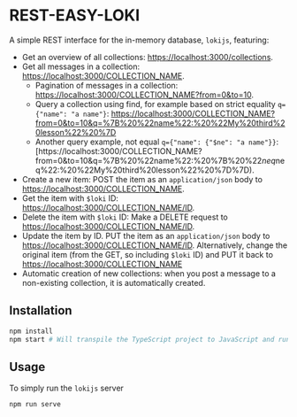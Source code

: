 # REST-EASY-LOKI

A simple REST interface for the in-memory database, `lokijs`, featuring:

- Get an overview of all collections: [https://localhost:3000/collections](https://localhost:3000/collections).
- Get all messages in a collection: [https://localhost:3000/COLLECTION_NAME](https://localhost:3000/COLLECTION_NAME).
  - Pagination of messages in a collection: [https://localhost:3000/COLLECTION_NAME?from=0&to=10](https://localhost:3000/COLLECTION_NAME?from=0&to=10).
  - Query a collection using find, for example based on strict equality `q={"name": "a name"}`: [https://localhost:3000/COLLECTION_NAME?from=0&to=10&q=%7B%20%22name%22:%20%22My%20third%20lesson%22%20%7D](https://localhost:3000/COLLECTION_NAME?from=0&to=10&q=%7B%20%22name%22:%20%22My%20third%20lesson%22%20%7D)
  - Another query example, not equal `q={"name": {"$ne": "a name"}}`: [https://localhost:3000/COLLECTION_NAME?from=0&to=10&q=%7B%20%22name%22:%20%7B%20%22$neq%22:%20%22My%20third%20lesson%22%20%7D%7D](https://localhost:3000/COLLECTION_NAME?from=0&to=10&q=q=%7B%20%22name%22:%20%7B%20%22$neq%22:%20%22My%20third%20lesson%22%20%7D%7D).
- Create a new item: POST the item as an `application/json` body to [https://localhost:3000/COLLECTION_NAME](https://localhost:3000/COLLECTION_NAME).
- Get the item with `$loki` ID: [https://localhost:3000/COLLECTION_NAME/ID](https://localhost:3000/COLLECTION_NAME/1).
- Delete the item with `$loki` ID: Make a DELETE request to [https://localhost:3000/COLLECTION_NAME/ID](https://localhost:3000/COLLECTION_NAME/1).
- Update the item by ID. PUT the item as an `application/json` body to [https://localhost:3000/COLLECTION_NAME/ID](https://localhost:3000/COLLECTION_NAME/ID). Alternatively, change the original item (from the GET, so including `$loki` ID) and PUT it back to [https://localhost:3000/COLLECTION_NAME](https://localhost:3000/COLLECTION_NAME)
- Automatic creation of new collections: when you post a message to a non-existing collection, it is automatically created.

## Installation

```bash
npm install
npm start # Will transpile the TypeScript project to JavaScript and run node on every change.
```

## Usage

To simply run the `lokijs` server

```bash
npm run serve
```

